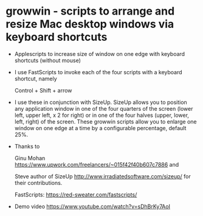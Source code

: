 # growwin - scripts to arrange and resize Mac desktop windows via keyboard shortcuts

* Applescripts to increase size of window on one edge with keyboard shortcuts (without mouse)

* I use FastScripts to invoke each of the four scripts with a keyboard shortcut, namely

  Control + Shift + arrow

* I use these in conjunction with SizeUp. SizeUp allows you to position any application window in one of the four quarters of the screen (lower left, upper left, x 2 for right) or in one of the four halves (upper, lower, left, right) of the screen. These growwin scripts allow you to enlarge one window on one edge at a time by a configurable percentage, default 25%.

* Thanks to 

  Ginu Mohan https://www.upwork.com/freelancers/~015f42f40b607c7886 and 

  Steve author of SizeUp http://www.irradiatedsoftware.com/sizeup/ for their contributions.

  FastScripts: https://red-sweater.com/fastscripts/

* Demo video https://www.youtube.com/watch?v=sDhBrKy7AoI

